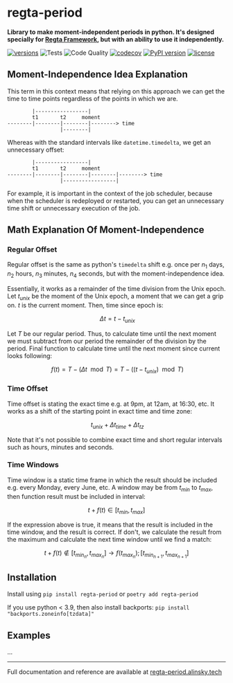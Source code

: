 # regta-period

**Library to make moment-independent periods in python.
It's designed specially for [Regta Framework](https://github.com/SKY-ALIN/regta), 
but with an ability to use it independently.**

[![versions](https://img.shields.io/pypi/pyversions/regta-period.svg)](https://github.com/SKY-ALIN/regta-period)
![Tests](https://github.com/SKY-ALIN/regta-period/actions/workflows/tests.yml/badge.svg)
![Code Quality](https://github.com/SKY-ALIN/regta-period/actions/workflows/code-quality.yml/badge.svg)
[![codecov](https://codecov.io/gh/SKY-ALIN/regta-period/branch/main/graph/badge.svg?token=NR7AKLXN5H)](https://codecov.io/gh/SKY-ALIN/regta-period)
[![PyPI version](https://badge.fury.io/py/regta-period.svg)](https://pypi.org/project/regta-period/)
[![license](https://img.shields.io/github/license/SKY-ALIN/regta-period.svg)](https://github.com/SKY-ALIN/regta-period/blob/main/LICENSE)

## Moment-Independence Idea Explanation

This term in this context means that relying on this approach we can get the time to time 
points regardless of the points in which we are.
```
        |-----------------|
        t1       t2     moment
--------|--------|--------|--------> time
                 |--------|
```

Whereas with the standard intervals like `datetime.timedelta`, we get an unnecessary offset:
```
        |-----------------|
        t1       t2     moment
--------|--------|--------|--------|--------> time
                 |-----------------|
```

For example, it is important in the context of the job scheduler, because when the
scheduler is redeployed or restarted, you can get an unnecessary time shift or
unnecessary execution of the job.

## Math Explanation Of Moment-Independence

### Regular Offset

Regular offset is the same as python's `timedelta` shift e.g. once per $n_1$ days,
$n_2$ hours, $n_3$ minutes, $n_4$ seconds, but with the moment-independence idea.

Essentially, it works as a remainder of the time division from the Unix epoch.
Let $t_{unix}$ be the moment of the Unix epoch, a moment that we can get a grip on.
$t$ is the current moment. Then, time since epoch is:

$$\ \Delta t = t - t_{unix} $$

Let $T$ be our regular period. Thus, to calculate time until the next moment we must subtract
from our period the remainder of the division by the period. Final function to calculate
time until the next moment since current looks following:

$$\ f(t) = T - ( \Delta t \mod T ) = T - ( ( t - t_{unix} ) \mod T ) $$

### Time Offset

Time offset is stating the exact time e.g. at 9pm, at 12am, at 16:30, etc.
It works as a shift of the starting point in exact time and time zone:

$$\ t_{unix} + \Delta t_{time} + \Delta t_{tz} $$

Note that it's not possible to combine exact time and short regular intervals such as
hours, minutes and seconds.

### Time Windows

Time window is a static time frame in which the result should be included e.g. every Monday, every June, etc. 
A window may be from $t_{min}$ to $t_{max}$, then function result must be included in interval:

$$ t + f(t) \in [t_{min}, t_{max}] $$

If the expression above is true, it means that the result is included in the time window, and the result is correct. 
If don't, we calculate the result from the maximum and calculate the next time window until we find a match:

$$ t + f(t) \notin [t_{min_n}, t_{max_n}] \longrightarrow f(t_{max_n}); [t_{min_{n+1}}, t_{max_{n+1}}] $$

## Installation

Install using `pip install regta-period` or `poetry add regta-period`

If you use python < 3.9, then also install backports: `pip install "backports.zoneinfo[tzdata]"`

## Examples

...

---

Full documentation and reference are available at 
[regta-period.alinsky.tech](https://regta-period.alinsky.tech)
